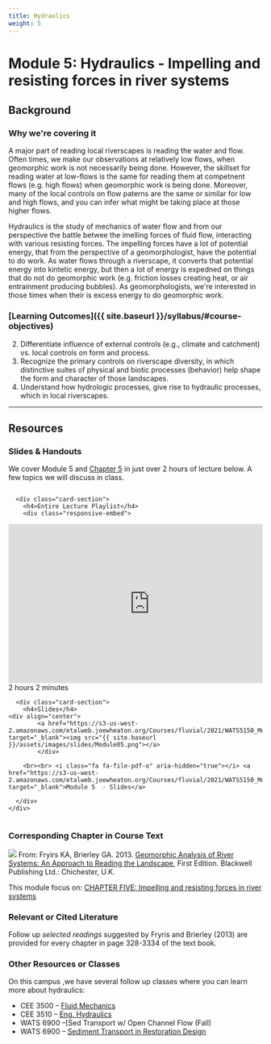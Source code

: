 ```yaml
---
title: Hydraulics
weight: 5
---
```

# Module 5: Hydraulics - Impelling and resisting forces in river systems

## Background

### Why we're covering it
A major part of reading local riverscapes is reading the water and flow. Often times, we make our observations at relatively low flows, when geomorphic work is not necessarily being done. However, the skillset for reading water at low-flows is the same for reading them at competnent flows (e.g. high flows) when geomorphic work is being done. Moreover, many of the local controls on flow paterns are the same or similar for low and high flows, and you can infer what might be taking place at those higher flows.

Hydraulics is the study of mechanics of water flow and from our perspective the battle betwee the imelling forces of fluid flow, interacting with various resisting forces. The impelling forces have a lot of potential energy, that from the perspective of a geomorphologist, have the potential to do work. As water flows through a riverscape, it converts that potential energy into kintetic energy, but then a lot of energy is expedned on things that do not do geomorphic work (e.g. friction losses creating heat, or air entrainment producing bubbles). As geomorphologists, we're interested in those  times when their is excess energy to do geomorphic work. 

### [Learning Outcomes]({{ site.baseurl }}/syllabus/#course-objectives)

2. Differentiate influence of external controls (e.g., climate and catchment) vs. local controls on form and process. 
4. Recognize the primary controls on riverscape diversity, in which distinctive suites of physical and biotic processes (behavior) help shape the form and character of those landscapes. 
5. Understand how hydrologic processes, give rise to hydraulic processes, which in local riverscapes.


------

## Resources

### Slides & Handouts
We cover Module 5 and [Chapter 5](https://ebookcentral-proquest-com.dist.lib.usu.edu/lib/usu/reader.action?docID=1032536&ppg=81)  in just over 2 hours of lecture below. A few topics we will discuss in class. 

<div class="row small-up-2 medium-up-2">


  <div class="column">
    <div class="card">


      <div class="card-section">
        <h4>Entire Lecture Playlist</h4>
        <div class="responsive-embed"> 

<iframe width="560" height="315" src="https://www.youtube.com/embed/videoseries?list=PL0ZiZg4rilzLzW6YCSOAcuXv7k3wNRQvz" frameborder="0" allow="autoplay; encrypted-media" allowfullscreen></iframe>
<br>


</div>
<i class="fa fa-clock-o" aria-hidden="true"></i> 2 hours 2 minutes <i class="fa fa-youtube-play" aria-hidden="true"></i>
      </div>
    </div>
  </div>

  <div class="column">
    <div class="card">


      <div class="card-section">
        <h4>Slides</h4>
    <div align="center">
        	<a href="https://s3-us-west-2.amazonaws.com/etalweb.joewheaton.org/Courses/fluvial/2021/WATS5150_Module_05_Hydraulics.pdf" target="_blank"><img src="{{ site.baseurl }}/assets/images/slides/Module05.png"></a>
        	</div>
        
        <br><br> <i class="fa fa-file-pdf-o" aria-hidden="true"></i> <a href="https://s3-us-west-2.amazonaws.com/etalweb.joewheaton.org/Courses/fluvial/2021/WATS5150_Module_05_Hydraulics.pdf" target="_blank">Module 5  - Slides</a>
        
      </div>
    </div>

  </div>
</div>

### Corresponding Chapter in Course Text
<a href="https://www.wiley.com/en-au/Geomorphic+Analysis+of+River+Systems%3A+An+Approach+to+Reading+the+Landscape-p-9781405192743"><img class="float-right" src="{{ site.baseurl }}/assets/images/covers/ReadingLandscape.png"></a>  From:
Fryirs KA, Brierley GA. 2013. [Geomorphic Analysis of River Systems: An Approach to Reading the Landscape](https://www.wiley.com/en-au/Geomorphic+Analysis+of+River+Systems%3A+An+Approach+to+Reading+the+Landscape-p-9781405192743), First Edition.  Blackwell Publishing Ltd.: Chichester, U.K.

This module focus on: [CHAPTER FIVE: Impelling and resisting forces in river systems](https://ebookcentral-proquest-com.dist.lib.usu.edu/lib/usu/reader.action?docID=1032536&ppg=81)



### Relevant or Cited Literature
Follow up *selected readings* suggested by Fryris and Brierley (2013) are provided for every chapter in page 328-3334 of the text book. 

### Other Resources or Classes

On this campus ,we have several follow up classes where you can learn more about hydraulics:
- CEE 3500 – [Fluid Mechanics](https://catalog.usu.edu/preview_course_nopop.php?catoid=12&coid=88370)
- CEE 3510 – [Eng. Hydraulics](https://catalog.usu.edu/preview_course_nopop.php?catoid=12&coid=88371)
- WATS  6900 –[Sed Transport w/ Open Channel Flow (Fall)
- WATS 6900 – [Sediment Transport in Restoration Design](https://qcnr.usu.edu/courses/sediment_transport?_ga=2.81523679.997753614.1612541789-2075134736.1603320200)


